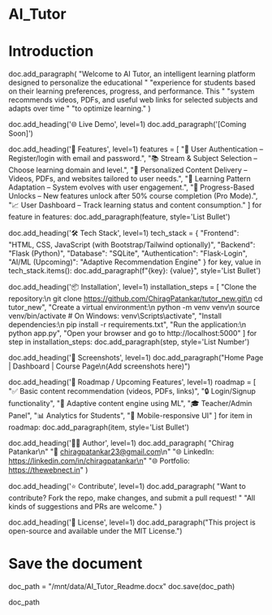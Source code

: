 # AI_Tutor

# Introduction
doc.add_paragraph(
    "Welcome to AI Tutor, an intelligent learning platform designed to personalize the educational "
    "experience for students based on their learning preferences, progress, and performance. This "
    "system recommends videos, PDFs, and useful web links for selected subjects and adapts over time "
    "to optimize learning."
)

doc.add_heading('🌐 Live Demo', level=1)
doc.add_paragraph('[Coming Soon]')

doc.add_heading('🚀 Features', level=1)
features = [
    "🔐 User Authentication – Register/login with email and password.",
    "📚 Stream & Subject Selection – Choose learning domain and level.",
    "🎯 Personalized Content Delivery – Videos, PDFs, and websites tailored to user needs.",
    "🧠 Learning Pattern Adaptation – System evolves with user engagement.",
    "🎁 Progress-Based Unlocks – New features unlock after 50% course completion (Pro Mode).",
    "📈 User Dashboard – Track learning status and content consumption."
]
for feature in features:
    doc.add_paragraph(feature, style='List Bullet')

doc.add_heading('🛠 Tech Stack', level=1)
tech_stack = {
    "Frontend": "HTML, CSS, JavaScript (with Bootstrap/Tailwind optionally)",
    "Backend": "Flask (Python)",
    "Database": "SQLite",
    "Authentication": "Flask-Login",
    "AI/ML (Upcoming)": "Adaptive Recommendation Engine"
}
for key, value in tech_stack.items():
    doc.add_paragraph(f"{key}: {value}", style='List Bullet')

doc.add_heading('📦 Installation', level=1)
installation_steps = [
    "Clone the repository:\n  git clone https://github.com/ChiragPatankar/tutor_new.git\n  cd tutor_new",
    "Create a virtual environment:\n  python -m venv venv\n  source venv/bin/activate  # On Windows: venv\\Scripts\\activate",
    "Install dependencies:\n  pip install -r requirements.txt",
    "Run the application:\n  python app.py",
    "Open your browser and go to http://localhost:5000"
]
for step in installation_steps:
    doc.add_paragraph(step, style='List Number')

doc.add_heading('📸 Screenshots', level=1)
doc.add_paragraph("Home Page | Dashboard | Course Page\n(Add screenshots here)")

doc.add_heading('🧪 Roadmap / Upcoming Features', level=1)
roadmap = [
    "✅ Basic content recommendation (videos, PDFs, links)",
    "🔒 Login/Signup functionality",
    "🌟 Adaptive content engine using ML",
    "🎓 Teacher/Admin Panel",
    "📊 Analytics for Students",
    "📱 Mobile-responsive UI"
]
for item in roadmap:
    doc.add_paragraph(item, style='List Bullet')

doc.add_heading('🙋‍♂️ Author', level=1)
doc.add_paragraph(
    "Chirag Patankar\n"
    "📧 chiragpatankar23@gmail.com\n"
    "🌐 LinkedIn: https://linkedin.com/in/chiragpatankar\n"
    "🌐 Portfolio: https://thewebnect.in"
)

doc.add_heading('⭐ Contribute', level=1)
doc.add_paragraph(
    "Want to contribute? Fork the repo, make changes, and submit a pull request! "
    "All kinds of suggestions and PRs are welcome."
)

doc.add_heading('📄 License', level=1)
doc.add_paragraph("This project is open-source and available under the MIT License.")

# Save the document
doc_path = "/mnt/data/AI_Tutor_Readme.docx"
doc.save(doc_path)

doc_path

